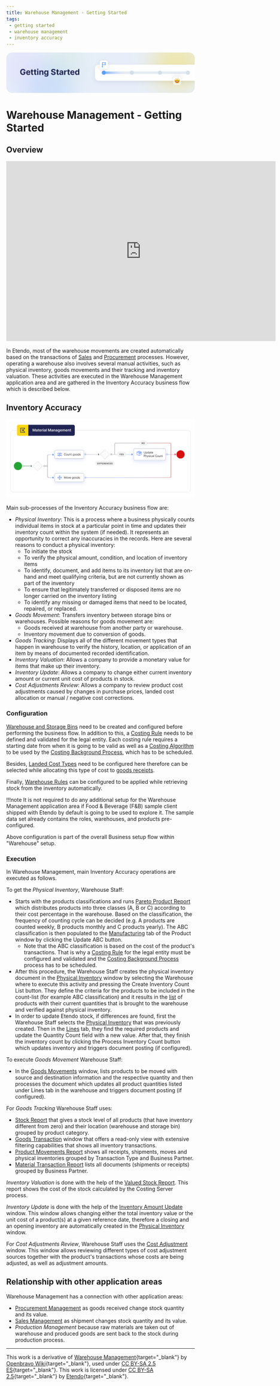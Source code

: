 ```yaml
---
title: Warehouse Management - Getting Started
tags: 
 - getting started
 - warehouse management
 - inventory accuracy
---
```


![cover-getting-started.png](../../../../assets/getting-started/overview/cover-getting-started.png)
# Warehouse Management - Getting Started

## Overview

<iframe width="720" height="480" src="https://www.youtube.com/embed/l7RMb0Oz7Wo?si=ngxYnwDkiDqwRkLO" title="YouTube video player" frameborder="0" allow="accelerometer; autoplay; clipboard-write; encrypted-media; gyroscope; picture-in-picture; web-share" allowfullscreen></iframe>

In Etendo, most of the warehouse movements are created automatically based on the transactions of [Sales](../../../../user-guide/etendo-classic/basic-features/sales-management/getting-started.md) and [Procurement](../../../../user-guide/etendo-classic/basic-features/procurement-management/getting-started.md) processes. However, operating a warehouse also involves several manual activities, such as physical inventory, goods movements and their tracking and inventory valuation. These activities are executed in the Warehouse Management application area and are gathered in the Inventory Accuracy business flow which is described below.

## Inventory Accuracy

![](../../../../assets/user-guide/etendo-classic/basic-features/warehouse-management/getting-started/walltowallaccubusprocess.png)

Main sub-processes of the Inventory Accuracy business flow are:

- *Physical Inventory*: This is a process where a business physically counts individual items in stock at a particular point in time and updates their inventory count within the system (if needed). It represents an opportunity to correct any inaccuracies in the records. Here are several reasons to conduct a physical inventory:
    - To initiate the stock
    - To verify the physical amount, condition, and location of inventory items
    - To identify, document, and add items to its inventory list that are on-hand and meet qualifying criteria, but are not currently shown as part of the inventory
    - To ensure that legitimately transferred or disposed items are no longer carried on the inventory listing
    - To identify any missing or damaged items that need to be located, repaired, or replaced.
- *Goods Movement*: Transfers inventory between storage bins or warehouses. Possible reasons for goods movement are:
    - Goods received at warehouse from another party or warehouse.
    - Inventory movement due to conversion of goods.
- *Goods Tracking*: Displays all of the different movement types that happen in warehouse to verify the history, location, or application of an item by means of documented recorded identification.
- *Inventory Valuation*: Allows a company to provide a monetary value for items that make up their inventory.
- *Inventory Update*: Allows a company to change either current inventory amount or current unit cost of products in stock.
- *Cost Adjustments Review*: Allows a company to review product cost adjustments caused by changes in purchase prices, landed cost allocation or manual / negative cost corrections.

### Configuration

[Warehouse and Storage Bins](../../../../user-guide/etendo-classic/basic-features/warehouse-management/setup.md#warehouse-and-storage-bins) need to be created and configured before performing the business flow.
In addition to this, a [Costing Rule](../../../../user-guide/etendo-classic/basic-features/warehouse-management/setup.md#costing-rules) needs to be defined and validated for the legal entity. Each costing rule requires a starting date from when it is going to be valid as well as a [Costing Algorithm](../../../../user-guide/etendo-classic/basic-features/warehouse-management/setup.md#costing-algorithm) to be used by the [Costing Background Process](../../../../user-guide/etendo-classic/basic-features/general-setup/process-scheduling/process-request.md#costing), which has to be scheduled.

Besides, [Landed Cost Types](../../../../user-guide/etendo-classic/basic-features/warehouse-management/setup.md#landed-cost-type) need to be configured here therefore can be selected while allocating this type of cost to [goods receipts](../../../../user-guide/etendo-classic/basic-features/procurement-management/transactions.md#goods-receipts).

Finally, [Warehouse Rules](../../../../user-guide/etendo-classic/basic-features/warehouse-management/setup.md#warehouse-rules) can be configured to be applied while retrieving stock from the inventory automatically.

!!!note
        It is not required to do any additional setup for the Warehouse Management application area if Food & Beverage (F&B) sample client shipped with Etendo by default is going to be used to explore it. The sample data set already contains the roles, warehouses, and products pre-configured.

Above configuration is part of the overall Business setup flow within "Warehouse" setup.

### Execution

In Warehouse Management, main Inventory Accuracy operations are executed as follows.

To get the *Physical Inventory*, Warehouse Staff:

- Starts with the products classifications and runs [Pareto Product Report](../../../../user-guide/etendo-classic/basic-features/warehouse-management/analysis-tools.md#pareto-product-report) which distributes products into three classes (A, B or C) according to their cost percentage in the warehouse.
Based on the classification, the frequency of counting cycle can be decided (e.g. A products are counted weekly, B products monthly and C products yearly).
The ABC classification is then populated to the [Manufacturing](../../../../user-guide/etendo-classic/basic-features/master-data-management/master-data.md#manufacturing) tab of the Product window by clicking the Update ABC button.
    - Note that the ABC classification is based on the cost of the product's transactions. That is why a [Costing Rule](../../../../user-guide/etendo-classic/basic-features/warehouse-management/setup.md#costing-rules) for the legal entity must be configured and validated and the [Costing Background Process](../../../../user-guide/etendo-classic/basic-features/general-setup/process-scheduling/process-request.md#costing) process has to be scheduled.
- After this procedure, the Warehouse Staff creates the physical inventory document in the [Physical Inventory](../../../../user-guide/etendo-classic/basic-features/warehouse-management/transactions.md#physical-inventory) window by selecting the Warehouse where to execute this activity and pressing the Create Inventory Count List button. They define the criteria for the products to be included in the count-list (for example ABC classification) and it results in the [list](../../../../user-guide/etendo-classic/basic-features/warehouse-management/transactions.md#lines) of products with their current quantities that is brought to the warehouse and verified against physical inventory.
- In order to update Etendo stock, if differences are found, first the Warehouse Staff selects the [Physical Inventory](../../../../user-guide/etendo-classic/basic-features/warehouse-management/transactions.md#physical-inventory) that was previously created. Then in the [Lines](../../../../user-guide/etendo-classic/basic-features/warehouse-management/transactions.md#lines) tab, they find the required products and update the Quantity Count field with a new value. After that, they finish the inventory count by clicking the Process Inventory Count button which updates inventory and triggers document posting (if configured).

To execute *Goods Movement* Warehouse Staff:

- In the [Goods Movements](../../../../user-guide/etendo-classic/basic-features/warehouse-management/transactions.md#goods-movement) window, lists products to be moved with source and destination information and the respective quantity and then processes the document which updates all product quantities listed under Lines tab in the warehouse and triggers document posting (if configured).

For *Goods Tracking* Warehouse Staff uses:

- [Stock Report](../../../../user-guide/etendo-classic/basic-features/warehouse-management/analysis-tools.md#stock-report) that gives a stock level of all products (that have inventory different from zero) and their location (warehouse and storage bin) grouped by product category.
- [Goods Transaction](../../../../user-guide/etendo-classic/basic-features/warehouse-management/transactions.md#goods-transaction) window that offers a read-only view with extensive filtering capabilities that shows all inventory transactions.
- [Product Movements Report](../../../../user-guide/etendo-classic/basic-features/warehouse-management/analysis-tools.md#product-movements-report) shows all receipts, shipments, moves and physical inventories grouped by Transaction Type and Business Partner.
- [Material Transaction Report](../../../../user-guide/etendo-classic/basic-features/warehouse-management/analysis-tools.md#material-transaction-report) lists all documents (shipments or receipts) grouped by Business Partner.

*Inventory Valuation* is done with the help of the [Valued Stock Report](../../../../user-guide/etendo-classic/basic-features/warehouse-management/analysis-tools.md#valued-stock-report).
This report shows the cost of the stock calculated by the Costing Server process.

*Inventory Update* is done with the help of the [Inventory Amount Update](../../../../user-guide/etendo-classic/basic-features/warehouse-management/transactions.md#inventory-amount-update) window.
This window allows changing either the total inventory value or the unit cost of a product(s) at a given reference date, therefore a closing and an opening inventory are automatically created in the [Physical Inventory](../../../../user-guide/etendo-classic/basic-features/warehouse-management/transactions.md#physical-inventory) window.

For *Cost Adjustments Review*, Warehouse Staff uses the [Cost Adjustment](../../../../user-guide/etendo-classic/basic-features/warehouse-management/transactions.md#cost-adjustment) window.
This window allows reviewing different types of cost adjustment sources together with the product's transactions whose costs are being adjusted, as well as adjustment amounts.

## Relationship with other application areas

Warehouse Management has a connection with other application areas:

- [Procurement Management](../../../../user-guide/etendo-classic/basic-features/procurement-management/getting-started.md) as goods received change stock quantity and its value.
- [Sales Management](../../../../user-guide/etendo-classic/basic-features/sales-management/getting-started.md) as shipment changes stock quantity and its value.
- *Production Management* because raw materials are taken out of warehouse and produced goods are sent back to the stock during production process.

---

This work is a derivative of [Warehouse Management](http://wiki.openbravo.com/wiki/Warehouse_Management){target="\_blank"} by [Openbravo Wiki](http://wiki.openbravo.com/wiki/Welcome_to_Openbravo){target="\_blank"}, used under [CC BY-SA 2.5 ES](https://creativecommons.org/licenses/by-sa/2.5/es/){target="\_blank"}. This work is licensed under [CC BY-SA 2.5](https://creativecommons.org/licenses/by-sa/2.5/){target="\_blank"} by [Etendo](https://etendo.software){target="\_blank"}.